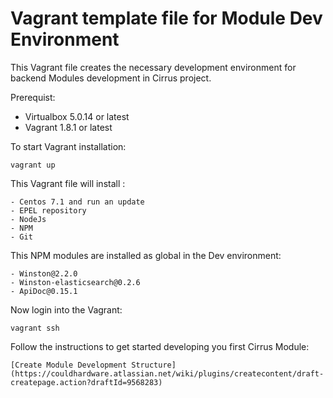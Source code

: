 # Vagrant template file for Module Dev Environment

This Vagrant file creates the necessary development environment for backend Modules development in Cirrus project.

Prerequist:
- Virtualbox 5.0.14 or latest
- Vagrant 1.8.1 or latest

To start Vagrant installation:
```
vagrant up
```

This Vagrant file will install :
```
- Centos 7.1 and run an update
- EPEL repository
- NodeJs
- NPM
- Git
```

This NPM modules are installed as global in the Dev environment:
```
- Winston@2.2.0
- Winston-elasticsearch@0.2.6
- ApiDoc@0.15.1
```

Now login into the Vagrant:
```
vagrant ssh
```
Follow the instructions to get started developing you first Cirrus Module:
```
[Create Module Development Structure](https://couldhardware.atlassian.net/wiki/plugins/createcontent/draft-createpage.action?draftId=9568283)
```
